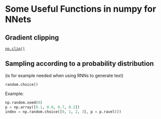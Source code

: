 # Some Useful Functions in numpy for NNets
## Gradient clipping
[`np.clip()`](https://docs.scipy.org/doc/numpy-1.13.0/reference/generated/numpy.clip.html) 

## Sampling according to a probability distribution
(is for example needed when using RNNs to generate text)

`random.choice()`

Example:
```python
np.random.seed(0)
p = np.array([0.1, 0.0, 0.7, 0.2])
index = np.random.choice([0, 1, 2, 3], p = p.ravel())
```

